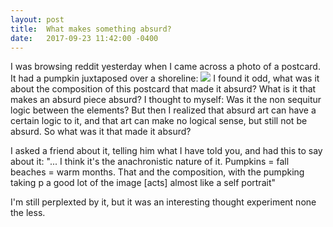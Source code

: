 ```yaml
---
layout: post
title:  What makes something absurd?
date:   2017-09-23 11:42:00 -0400
---
```

I was browsing reddit yesterday when I came across a photo of a postcard. It had a pumpkin juxtaposed over a shoreline:
<img src="https://i.redd.it/v74qe1r1agnz.jpg" />
I found it odd, what was it about the composition of this postcard that made it absurd? What is it that makes an absurd piece absurd?
I thought to myself: Was it the non sequitur logic between the elements?
But then I realized that absurd art can have a certain logic to it, and that art can make no logical sense, but still not be absurd.
So what was it that made it absurd?

I asked a friend about it, telling him what I have told you, and had this to say about it:
"... I think it's the anachronistic nature of it. Pumpkins = fall beaches = warm months. That and the composition, with the pumpking taking p a good lot of the image [acts] almost like a self portrait"

I'm still perplexted by it, but it was an interesting thought experiment none the less.
